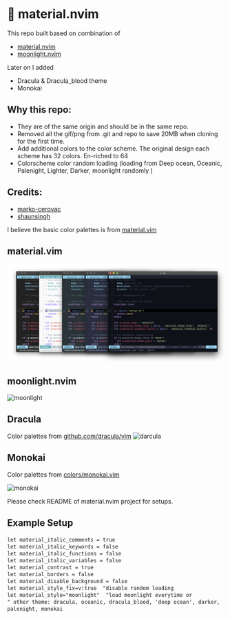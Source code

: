 # 🌊 material.nvim
This repo built based on combination of
- [material.nvim](https://github.com/marko-cerovac/material.nvim)
- [moonlight.nvim](https://github.com/shaunsingh/moonlight.nvim)

Later on I added
- Dracula & Dracula_blood theme
- Monokai

## Why this repo:
- They are of the same origin and should be in the same repo.
- Removed all the gif/png from .git and repo to save 20MB when cloning for the first time.
- Add additional colors to the color scheme. The original design each scheme has 32 colors. En-riched to 64
- Colorscheme color random loading  (loading from Deep ocean, Oceanic, Palenight, Lighter, Darker, moonlight randomly )

## Credits:
- [marko-cerovac](https://github.com/marko-cerovac)
- [shaunsingh](https://github.com/shaunsingh)

I believe the basic color palettes is from [material.vim](https://github.com/kaicataldo/material.vim)

## material.vim

![material.vim](https://raw.githubusercontent.com/kaicataldo/material.vim/main/screenshots/material-all-variants.png)

## moonlight.nvim
![moonlight](https://user-images.githubusercontent.com/71196912/117904602-a3a55e00-b29f-11eb-9fc0-ab585eafb46e.png)

## Dracula

Color palettes from [github.com/dracula/vim](https://github.com/dracula/vim)
![darcula](https://user-images.githubusercontent.com/1681295/119607837-61038a00-be38-11eb-99b0-48fa7118044f.jpg)

## Monokai
Color palettes from [colors/monokai.vim](https://github.com/crusoexia/vim-monokai)


![monokai](https://user-images.githubusercontent.com/1681295/119609635-3ff06880-be3b-11eb-9394-00ca016abe0b.png)



Please check README of material.nvim project for setups.

## Example Setup
```vim
let material_italic_comments = true
let material_italic_keywords = false
let material_italic_functions = false
let material_italic_variables = false
let material_contrast = true
let material_borders = false
let material_disable_background = false
let material_style_fix=v:true  "disable random loading
let material_style="moonlight"  "load moonlight everytime or
" other theme: dracula, oceanic, dracula_blood, 'deep ocean', darker, palenight, monokai
```
